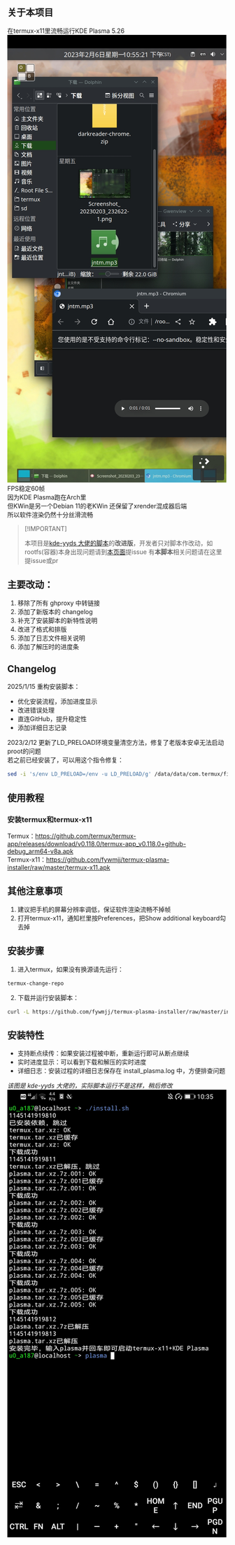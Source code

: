 ## 关于本项目
在termux-x11里流畅运行KDE Plasma 5.26
![Plasma 安装效果图](https://github.com/fywmjj/termux-plasma-installer/raw/master/images/1.jpg)
FPS稳定60帧  
因为KDE Plasma跑在Arch里  
但KWin是另一个Debian 11的老KWin
还保留了xrender混成器后端  
所以软件渲染仍然十分丝滑流畅

> \[!IMPORTANT]
> 
> 本项目是[kde-yyds 大佬的脚本](https://github.com/kde-yyds/termux-x11-plasma-installer)的**改进版**，开发者只对脚本作改动，如rootfs(容器)本身出现问题请到[本页面](https://github.com/kde-yyds/termux-x11-plasma-image)提issue
> 有**本脚本**相关问题请在这里提issue或pr

## 主要改动：
1. 移除了所有 ghproxy 中转链接
2. 添加了新版本的 changelog
3. 补充了安装脚本的新特性说明
4. 改进了格式和排版
5. 添加了日志文件相关说明
6. 添加了解压时的进度条

## Changelog
2025/1/15 重构安装脚本：
- 优化安装流程，添加进度显示
- 改进错误处理
- 直连GitHub，提升稳定性
- 添加详细日志记录

2023/2/12 更新了LD_PRELOAD环境变量清空方法，修复了老版本安卓无法启动proot的问题  
若之前已经安装了，可以用这个指令修复：
```bash
sed -i 's/env LD_PRELOAD=/env -u LD_PRELOAD/g' /data/data/com.termux/files/home/containers/scripts/*
```

## 使用教程
### 安装termux和termux-x11
Termux：<https://github.com/termux/termux-app/releases/download/v0.118.0/termux-app_v0.118.0+github-debug_arm64-v8a.apk>  
Termux-x11：<https://github.com/fywmjj/termux-plasma-installer/raw/master/termux-x11.apk>

## 其他注意事项
1. 建议把手机的屏幕分辨率调低，保证软件渲染流畅不掉帧  
2. 打开termux-x11，通知栏里按Preferences，把Show additional keyboard勾去掉

## 安装步骤

1. 进入termux，如果没有换源请先运行：
```bash
termux-change-repo
```

2. 下载并运行安装脚本：
```bash
curl -L https://github.com/fywmjj/termux-plasma-installer/raw/master/install.sh | bash
```

## 安装特性
- 支持断点续传：如果安装过程被中断，重新运行即可从断点继续
- 实时进度显示：可以看到下载和解压的实时进度
- 详细日志：安装过程的详细日志保存在 install_plasma.log 中，方便排查问题

*该图是 kde-yyds 大佬的，实际脚本运行不是这样，稍后修改*
![Termux 输出](https://github.com/fywmjj/termux-plasma-installer/raw/master/images/2.jpg)
